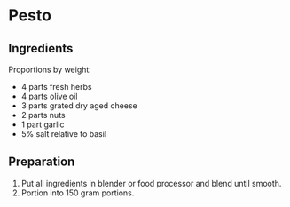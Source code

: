 # Pesto

## Ingredients
Proportions by weight:
- 4 parts fresh herbs
- 4 parts olive oil
- 3 parts grated dry aged cheese
- 2 parts nuts
- 1 part garlic
- 5% salt relative to basil

## Preparation
1. Put all ingredients in blender or food processor and blend until smooth.
2. Portion into 150 gram portions.
